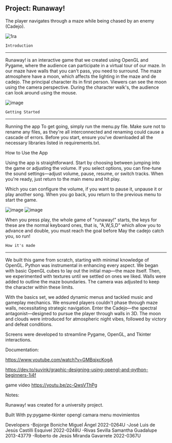 Project: Runaway!
-------------------------------------------------------------------------------------

The player navigates through a maze while being chased by an enemy (Cadejo).

![1ra](https://github.com/VampSniper/ProyectoJuego/assets/110701630/3a533352-5a64-4632-9868-cb8024d29e7f)

	Introduction
-------------------------------------------------------------------------------------

Runaway! is an interactive game that we created using OpenGL and Pygame, 
where the audience can participate in a virtual tour of our maze. In our 
maze have walls that you can't pass, you need to surround. The maze atmosphere 
have a moon, which affects the lighting in the maze and de cadejo. The principal 
character its in first person. Viewers can see the moon using the camera perspective. 
During the character walk's, the audience can look around using the mouse.

![image](https://github.com/VampSniper/ProyectoJuego/assets/110701630/c0a76290-faf3-4483-a881-e90c4fb54f9d)



	Getting Started
-------------------------------------------------------------------------------------

Running the app
To get going, simply run the menu.py file. Make sure not to rename any files, as they're 
all interconnected and renaming could cause a cascade of errors. Before you start, 
ensure you've downloaded all the necessary libraries listed in requirements.txt.

How to Use the App

Using the app is straightforward. Start by choosing between jumping into the game or 
adjusting the volume. If you select options, you can fine-tune the sound settings—adjust 
volume, pause, resume, or switch tracks. When you're ready, 
just return to the main menu and hit play.

Which you can configure the volume, if you want to pause it, unpause it or play 
another song.
When you go back, you return to the previous menu to start the game.

![image](https://github.com/VampSniper/ProyectoJuego/assets/110701630/6a0fdbcc-16b4-4dc9-92b1-e104628b4355)
![image](https://github.com/VampSniper/ProyectoJuego/assets/110701630/42d6584d-979e-4c00-9313-40c836db8da4)


When you press play, the whole game of "runaway!" starts, the keys for these 
are the normal keyboard ones, that is, "A,W,S,D" which allow you to advance and 
double, you must reach the goal before May the cadejo catch you, so run!



	How it's made
-------------------------------------------------------------------------------------

We built this game from scratch, starting with minimal knowledge of OpenGL. 
Python was instrumental in enhancing every aspect. We began with basic OpenGL cubes 
to lay out the initial map—the maze itself. Then, we experimented with textures until 
we settled on ones we liked. Walls were added to outline the maze boundaries. 
The camera was adjusted to keep the character within these limits.

With the basics set, we added dynamic menus and tackled music and gameplay mechanics. 
We ensured players couldn't phase through maze walls, necessitating strategic navigation. 
Enter the Cadejo—the spectral antagonist—designed to pursue the player through walls in 3D. 
The moon and clouds were introduced for atmospheric night vibes, 
followed by victory and defeat conditions.

Screens were developed to streamline Pygame, OpenGL, and Tkinter interactions.

Documentation:

https://www.youtube.com/watch?v=GMBqjxcKogA

https://dev.to/suvink/graphic-designing-using-opengl-and-python-beginners-1i4f

game video
https://youtu.be/zc-QwsVThPg

Notes:

Runaway! was created for a university project.

Built With
py:pygame-tkinter
opengl
camara
menu
movimientos

Developers
-Bojorge Boniche Miguel Ángel          2022-0264U 
-José Luis de Jesús Castilli Esquivel  2022-0248U
-Rivas Sevilla Samantha Guadalupe      2013-43779
-Roberto de Jesús Miranda Gavarrete    2022-0367U

